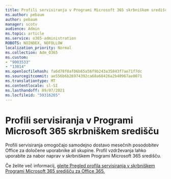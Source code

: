```yaml
---
title: Profili servisiranja v Programi Microsoft 365 skrbniškem središču
ms.author: pebaum
author: pebaum
manager: scotv
audience: Admin
ms.topic: article
ms.service: o365-administration
ROBOTS: NOINDEX, NOFOLLOW
localization_priority: Normal
ms.collection: Adm_O365
ms.custom:
- "9003533"
- "13814"
ms.openlocfilehash: fa6d78f0af06b65a56f9b243a35843f7ae71f7dc
ms.sourcegitcommit: ae556b6b26974392ca68a68426a2b40967ae0071
ms.translationtype: MT
ms.contentlocale: sl-SI
ms.lasthandoff: 09/07/2021
ms.locfileid: "59316265"
---
```

# <a name="servicing-profiles-in-microsoft-365-apps-admin-center"></a>Profili servisiranja v Programi Microsoft 365 skrbniškem središču

Profili servisiranja omogočajo samodejno dostavo mesečnih posodobitev Office za določene uporabnike ali skupine. Profil vzdrževanja lahko uporabite za nabor naprav v skrbniškem Programi Microsoft 365 središču.

Če želite več informacij, [glejte Pregled profila servisiranja v skrbniškem Programi Microsoft 365 središču za Office 365.](https://docs.microsoft.com/deployoffice/admincenter/servicing-profile)